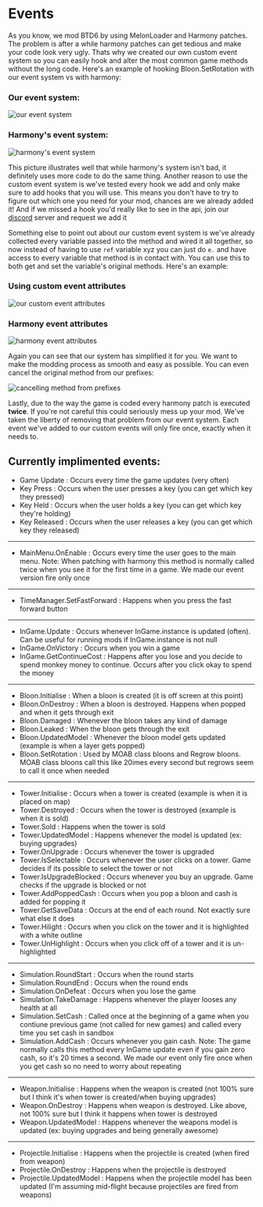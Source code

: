 # Events
As you know, we mod BTD6 by using MelonLoader and Harmony patches. The problem is after a while harmony patches can get tedious and make your code look very ugly. Thats why we created our own custom event system so you can easily hook and alter the most common game methods without the long code. Here's an example of hooking Bloon.SetRotation with our event system vs with harmony:

### Our event system:
![our event system](https://media.discordapp.net/attachments/619054151967703061/759627919931867156/unknown.png?width=520&height=147)

### Harmony's event system:
![harmony's event system](https://media.discordapp.net/attachments/619054151967703061/759628715742855218/unknown.png?width=417&height=231)

This picture illustrates well that while harmony's system isn't bad, it definitely uses more code to do the same thing. Another reason to use the custom event system is we've tested every hook we add and only make sure to add hooks that you will use. This means you don't have to try to figure out which one you need for your mod, chances are we already added it! And if we missed a hook you'd really like to see in the api, join our [discord](https://discord.gg/VADMF2M) server and request we add it

Something else to point out about our custom event system is we've already collected every variable passed into the method and wired it all together, so now instead of having to use `ref` variable xyz you can just do `e.` and have access to every variable that method is in contact with. You can use this to both get and set the variable's original methods. Here's an example:

### Using custom event attributes
![our custom event attributes](https://media.discordapp.net/attachments/619054151967703061/759629970480955432/unknown.png?width=511&height=151)

### Harmony event attributes
![harmony event attributes](https://media.discordapp.net/attachments/619054151967703061/759630060415090748/unknown.png?width=486&height=243)

Again you can see that our system has simplified it for you. We want to make the modding process as smooth and easy as possible. You can even cancel the original method from our prefixes:

![cancelling method from prefixes](https://media.discordapp.net/attachments/619054151967703061/759638121423175690/unknown.png?width=522&height=163)


Lastly, due to the way the game is coded every harmony patch is executed **twice**. If you're not careful this could seriously mess up your mod. We've taken the liberty of removing that problem from our event system. Each event we've added to our custom events will only fire once, exactly when it needs to.


## Currently implimented events:

- Game Update : Occurs every time the game updates (very often)
- Key Press : Occurs when the user presses a key (you can get which key they pressed)
- Key Held : Occurs when the user holds a key (you can get which key they're holding)
- Key Released : Occurs when the user releases a key (you can get which key they released)
---
- MainMenu.OnEnable : Occurs every time the user goes to the main menu. Note: When patching with harmony this method is normally called twice when you see it for the first time in a game. We made our event version fire only once
---
- TimeManager.SetFastForward : Happens when you press the fast forward button
---
- InGame.Update : Occurs whenever InGame.instance is updated (often). Can be useful for running mods if InGame.instance is not null
- InGame.OnVictory : Occurs when you win a game
- InGame.GetContinueCost : Happens after you lose and you decide to spend monkey money to continue. Occurs after you click okay to spend the money
---
- Bloon.Initialise : When a bloon is created (it is off screen at this point)
- Bloon.OnDestroy : When a bloon is destroyed. Happens when popped and when it gets through exit
- Bloon.Damaged : Whenever the bloon takes any kind of damage
- Bloon.Leaked : When the bloon gets through the exit
- Bloon.UpdatedModel : Whenever the bloon model gets updated (example is when a layer gets popped)
- Bloon.SetRotation : Used by MOAB class bloons and Regrow bloons. MOAB class bloons call this like 20imes every second but regrows seem to call it once when needed
---
- Tower.Initialise : Occurs when a tower is created (example is when it is placed on map)
- Tower.Destroyed : Occurs when the tower is destroyed (example is when it is sold)
- Tower.Sold : Happens when the tower is sold
- Tower.UpdatedModel : Happens whenever the model is updated (ex: buying upgrades)
- Tower.OnUpgrade : Occurs whenever the tower is upgraded
- Tower.IsSelectable : Occurs whenever the user clicks on a tower. Game decides if its possible to select the tower or not
- Tower.IsUpgradeBlocked : Occurs whenever you buy an upgrade. Game checks if the upgrade is blocked or not
- Tower.AddPoppedCash : Occurs when you pop a bloon and cash is added for popping it
- Tower.GetSaveData : Occurs at the end of each round. Not exactly sure what else it does
- Tower.Hilight : Occurs when you click on the tower and it is highlighted with a white outline
- Tower.UnHighlight : Occurs when you click off of a tower and it is un-highlighted
---
- Simulation.RoundStart : Occurs when the round starts
- Simulation.RoundEnd : Occurs when the round ends
- Simulation.OnDefeat : Occurs when you lose the game
- Simulation.TakeDamage : Happens whenever the player looses any health at all
- Simulation.SetCash : Called once at the beginning of a game when you contiune previous game (not called for new games) and called every time you set cash in sandbox
- Simulation.AddCash : Occurs whenever you gain cash. Note: The game normally calls this method every InGame update even if you gain zero cash, so it's 20 times a second. We made our event only fire once when you get cash so no need to worry about repeating
---
- Weapon.Initialise : Happens when the weapon is created (not 100% sure but I think it's when tower is created/when buying upgrades)
- Weapon.OnDestroy : Happens when weapon is destroyed. Like above, not 100% sure but I think it happens when tower is destroyed
- Weapon.UpdatedModel : Happens whenever the weapons model is updated (ex: buying upgrades and being generally awesome)
---
- Projectile.Initialise : Happens when the projectile is created (when fired from weapon)
- Projectile.OnDestroy : Happens when the projectile is destroyed
- Projectile.UpdatedModel : Happens when the projectile model has been updated (I'm assuming mid-flight because projectiles are fired from weapons)
